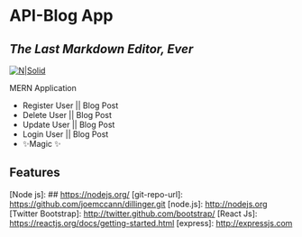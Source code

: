 # API-Blog App

## _The Last Markdown Editor, Ever_

[![N|Solid](https://cldup.com/dTxpPi9lDf.thumb.png)](https://nodejs.org/)

MERN Application

- Register User || Blog Post
- Delete User || Blog Post
- Update User || Blog Post
- Login User || Blog Post
- ✨Magic ✨

## Features

[Node js]: ## <https://nodejs.org/>
[git-repo-url]: <https://github.com/joemccann/dillinger.git>
[node.js]: <http://nodejs.org>
[Twitter Bootstrap]: <http://twitter.github.com/bootstrap/>
[React Js]: <https://reactjs.org/docs/getting-started.html>
[express]: <http://expressjs.com>
